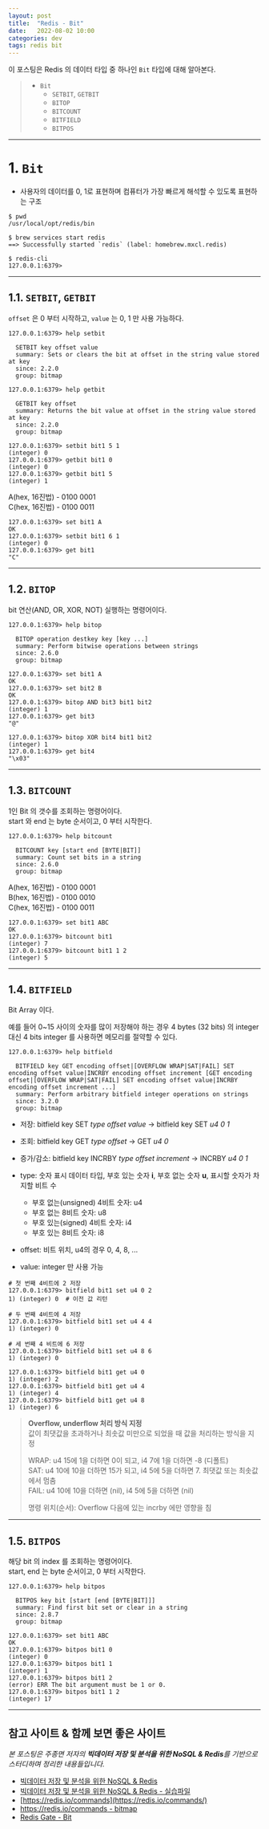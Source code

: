 ```yaml
---
layout: post
title:  "Redis - Bit"
date:   2022-08-02 10:00
categories: dev
tags: redis bit
---
```


이 포스팅은 Redis 의 데이터 타입 중 하나인 `Bit` 타입에 대해 알아본다.

> - `Bit`
>   - `SETBIT`, `GETBIT`
>   - `BITOP`
>   - `BITCOUNT`
>   - `BITFIELD`
>   - `BITPOS`

---

# 1. `Bit`

- 사용자의 데이터를 0, 1로 표현하며 컴퓨터가 가장 빠르게 해석할 수 있도록 표현하는 구조

```shell
$ pwd
/usr/local/opt/redis/bin

$ brew services start redis
==> Successfully started `redis` (label: homebrew.mxcl.redis)

$ redis-cli
127.0.0.1:6379>
```

---

## 1.1. `SETBIT`, `GETBIT`

`offset` 은 0 부터 시작하고, `value` 는 0, 1 만 사용 가능하다.

```shell
127.0.0.1:6379> help setbit

  SETBIT key offset value
  summary: Sets or clears the bit at offset in the string value stored at key
  since: 2.2.0
  group: bitmap

127.0.0.1:6379> help getbit

  GETBIT key offset
  summary: Returns the bit value at offset in the string value stored at key
  since: 2.2.0
  group: bitmap
```

```shell
127.0.0.1:6379> setbit bit1 5 1
(integer) 0
127.0.0.1:6379> getbit bit1 0
(integer) 0
127.0.0.1:6379> getbit bit1 5
(integer) 1
```

A(hex, 16진법) -  0100 0001  
C(hex, 16진법) -  0100 0011

```shell
127.0.0.1:6379> set bit1 A
OK
127.0.0.1:6379> setbit bit1 6 1
(integer) 0
127.0.0.1:6379> get bit1
"C"
```

---

## 1.2. `BITOP`

bit 연산(AND, OR, XOR, NOT) 실행하는 명령어이다.

```shell
127.0.0.1:6379> help bitop

  BITOP operation destkey key [key ...]
  summary: Perform bitwise operations between strings
  since: 2.6.0
  group: bitmap
```

```shell
127.0.0.1:6379> set bit1 A
OK
127.0.0.1:6379> set bit2 B
OK
127.0.0.1:6379> bitop AND bit3 bit1 bit2
(integer) 1
127.0.0.1:6379> get bit3
"@"

127.0.0.1:6379> bitop XOR bit4 bit1 bit2
(integer) 1
127.0.0.1:6379> get bit4
"\x03"
```

---

## 1.3. `BITCOUNT`

1인 Bit 의 갯수를 조회하는 명령어이다.  
start 와 end 는 byte 순서이고, 0 부터 시작한다.

```shell
127.0.0.1:6379> help bitcount

  BITCOUNT key [start end [BYTE|BIT]]
  summary: Count set bits in a string
  since: 2.6.0
  group: bitmap
```

A(hex, 16진법) -  0100 0001  
B(hex, 16진법) -  0100 0010  
C(hex, 16진법) -  0100 0011

```shell
127.0.0.1:6379> set bit1 ABC
OK
127.0.0.1:6379> bitcount bit1
(integer) 7
127.0.0.1:6379> bitcount bit1 1 2
(integer) 5
```

---

## 1.4. `BITFIELD`

Bit Array 이다.

예를 들어 0~15 사이의 숫자를 많이 저장해야 하는 경우 4 bytes (32 bits) 의 integer 대신 4 bits integer 를 사용하면 메모리를 절약할 수 있다.

```shell
127.0.0.1:6379> help bitfield

  BITFIELD key GET encoding offset|[OVERFLOW WRAP|SAT|FAIL] SET encoding offset value|INCRBY encoding offset increment [GET encoding offset|[OVERFLOW WRAP|SAT|FAIL] SET encoding offset value|INCRBY encoding offset increment ...]
  summary: Perform arbitrary bitfield integer operations on strings
  since: 3.2.0
  group: bitmap
```

- 저장: bitfield key SET *type offset value* → bitfield key SET *u4 0 1*
- 조회: bitfield key GET *type offset* → GET *u4 0*
- 증가/감소: bitfield key INCRBY *type offset increment* → INCRBY *u4 0 1*

- type: 숫자 표시 데이터 타입, 부호 있는 숫자 **i**, 부호 없는 숫자 **u**, 표시할 숫자가 차지할 비트 수
  - 부호 없는(unsigned) 4비트 숫자: u4
  - 부호 없는 8비트 숫자: u8
  - 부호 있는(signed) 4비트 숫자: i4
  - 부호 있는 8비트 숫자: i8
- offset: 비트 위치, u4의 경우 0, 4, 8, ...
- value: integer 만 사용 가능

```shell
# 첫 번째 4비트에 2 저장
127.0.0.1:6379> bitfield bit1 set u4 0 2
1) (integer) 0  # 이전 값 리턴

# 두 번째 4비트에 4 저장
127.0.0.1:6379> bitfield bit1 set u4 4 4
1) (integer) 0

# 세 번째 4 비트에 6 저장
127.0.0.1:6379> bitfield bit1 set u4 8 6
1) (integer) 0
```

```shell
127.0.0.1:6379> bitfield bit1 get u4 0
1) (integer) 2
127.0.0.1:6379> bitfield bit1 get u4 4
1) (integer) 4
127.0.0.1:6379> bitfield bit1 get u4 8
1) (integer) 6
```

>**Overflow, underflow 처리 방식 지정**  
>값이 최댓값을 초과하거나 최솟값 미만으로 되었을 때 값을 처리하는 방식을 지정
> 
> WRAP: u4 15에 1을 더하면 0이 되고, i4 7에 1을 더하면 -8 (디폴트)  
> SAT: u4 10에 10을 더하면 15가 되고, i4 5에 5을 더하면 7. 최댓값 또는 최솟값에서 멈춤  
> FAIL: u4 10에 10을 더하면 (nil), i4 5에 5을 더하면 (nil)
> 
> 명령 위치(순서): Overflow 다음에 있는 incrby 에만 영향을 침

---

## 1.5. `BITPOS`

해당 bit 의 index 를 조회하는 명령어이다.  
start, end 는 byte 순서이고, 0 부터 시작한다.

```shell
127.0.0.1:6379> help bitpos

  BITPOS key bit [start [end [BYTE|BIT]]]
  summary: Find first bit set or clear in a string
  since: 2.8.7
  group: bitmap
```

```shell
127.0.0.1:6379> set bit1 ABC
OK
127.0.0.1:6379> bitpos bit1 0
(integer) 0
127.0.0.1:6379> bitpos bit1 1
(integer) 1
127.0.0.1:6379> bitpos bit1 2
(error) ERR The bit argument must be 1 or 0.
127.0.0.1:6379> bitpos bit1 1 2
(integer) 17
```

---

## 참고 사이트 & 함께 보면 좋은 사이트

*본 포스팅은 주종면 저자의 **빅데이터 저장 및 분석을 위한 NoSQL & Redis**를 기반으로 스터디하며 정리한 내용들입니다.*

* [빅데이터 저장 및 분석을 위한 NoSQL & Redis](http://www.yes24.com/Product/Goods/71131862)
* [빅데이터 저장 및 분석을 위한 NoSQL & Redis - 실습파일](http://www.pitmongo.co.kr/bbs/board.php?bo_table=h_file&wr_id=35)
* [https://redis.io/commands](https://redis.io/commands/)
* [https://redis.io/commands - bitmap](https://redis.io/commands/?group=bitmap)
* [Redis Gate - Bit](http://redisgate.kr/redis/command/bits.php)